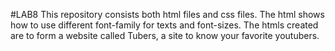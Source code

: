 #LAB8
This repository consists both html files and css files. 
The html shows how to use different font-family for texts and font-sizes.
The htmls created are to form a website called Tubers, a site to know your favorite youtubers.

